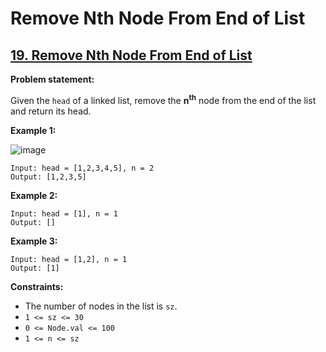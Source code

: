 # Remove Nth Node From End of List

## [19. Remove Nth Node From End of List](https://leetcode.com/problems/3sum/)

**Problem statement:**

Given the `head` of a linked list, remove the **n<sup>th</sup>** node from the end of the list and return its head.

**Example 1:**

![image](https://user-images.githubusercontent.com/20440403/183077634-18b67000-7e4e-4857-ad60-717ebda20795.png)

```
Input: head = [1,2,3,4,5], n = 2
Output: [1,2,3,5]
```

**Example 2:**

```
Input: head = [1], n = 1
Output: []
```

**Example 3:**

```
Input: head = [1,2], n = 1
Output: [1]
```

**Constraints:**

* The number of nodes in the list is `sz`.
* `1 <= sz <= 30`
* `0 <= Node.val <= 100`
* `1 <= n <= sz`
